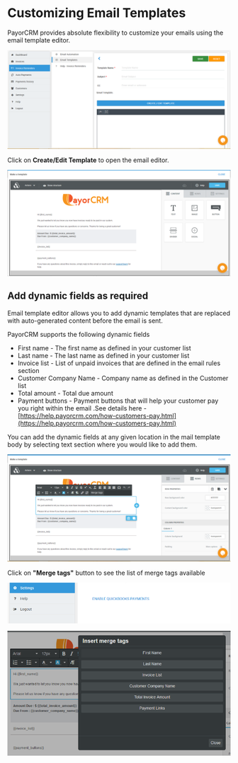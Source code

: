 # Customizing Email Templates

PayorCRM provides absolute flexibility to customize your emails using the email template editor.

![](../.gitbook/assets/image%20%2827%29.png)

Click on **Create/Edit Template** to open the email editor. 

![](../.gitbook/assets/image%20%2832%29.png)

## Add dynamic fields as required

Email template editor allows you to add dynamic templates that are replaced with auto-generated content before the email is sent.

PayorCRM supports the following dynamic fields

* First name - The first name as defined in your customer list
* Last name - The last name as defined in your customer list
* Invoice list - List of unpaid invoices that are defined in the email rules section
* Customer Company Name - Company name as defined in the Customer list
* Total amount  - Total due amount 
* Payment buttons - Payment buttons that will help your customer pay you right within the email .See details here - [https://help.payorcrm.com/how-customers-pay.html](https://help.payorcrm.com/how-customers-pay.html)

You can add the dynamic fields at any given location in the mail template body by selecting text section where you would like to add them.

![](../.gitbook/assets/image%20%2825%29.png)



Click on **"Merge tags"** button to see the list of merge tags available



![](../.gitbook/assets/image%20%288%29.png)

![](../.gitbook/assets/image%20%286%29.png)



